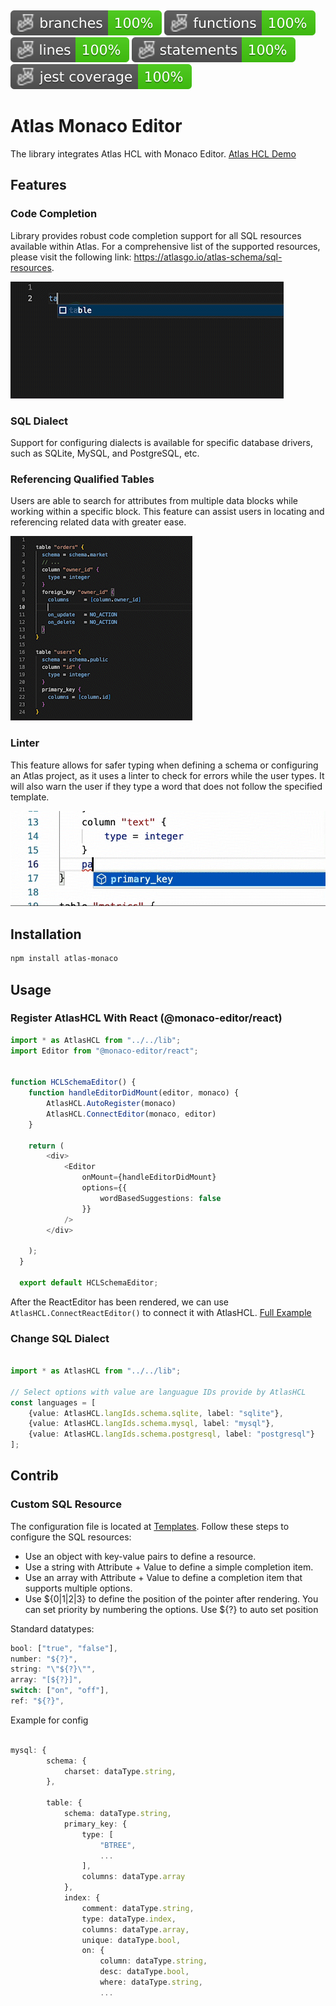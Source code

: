 <p>&nbsp;</p>


![Branches](./badges/coverage-branches.svg)
![Functions](./badges/coverage-functions.svg)
![Lines](./badges/coverage-lines.svg)
![Statements](./badges/coverage-statements.svg)
![Jest coverage](./badges/coverage-jest%20coverage.svg)

# Atlas Monaco Editor
The library integrates Atlas HCL with Monaco Editor.
[Atlas HCL Demo](https://datdao.me/atlas-monaco)

## Features
### Code Completion

Library provides robust code completion support for all SQL resources available within Atlas. For a comprehensive list of the supported resources, please visit the following link: https://atlasgo.io/atlas-schema/sql-resources.

![Code Completion Demo](assets/code_completion.gif)


### SQL Dialect
Support for configuring dialects is available for specific database drivers, such as SQLite, MySQL, and PostgreSQL, etc.

### Referencing Qualified Tables
Users are able to search for attributes from multiple data blocks while working within a specific block. This feature can assist users in locating and referencing related data with greater ease.

![Code Completion Demo](assets/references.gif)

### Linter
This feature allows for safer typing when defining a schema or configuring an Atlas project, as it uses a linter to check for errors while the user types. It will also warn the user if they type a word that does not follow the specified template.

![Linter Demo](assets/linter.gif)

## Installation

```bash
npm install atlas-monaco
```

## Usage

### Register AtlasHCL With React (@monaco-editor/react)

```ts
import * as AtlasHCL from "../../lib";
import Editor from "@monaco-editor/react";


function HCLSchemaEditor() {
    function handleEditorDidMount(editor, monaco) {
        AtlasHCL.AutoRegister(monaco) 
        AtlasHCL.ConnectEditor(monaco, editor)
    }

    return (
        <div>
            <Editor
                onMount={handleEditorDidMount}
                options={{
                    wordBasedSuggestions: false
                }}
            />
        </div>

    );
  }
  
  export default HCLSchemaEditor;

```

After the ReactEditor has been rendered, we can use `AtlasHCL.ConnectReactEditor()` to connect it with AtlasHCL. [Full Example](./src/demo/editor/schema.tsx)

### Change SQL Dialect

```ts

import * as AtlasHCL from "../../lib";

// Select options with value are languague IDs provide by AtlasHCL
const languages = [
    {value: AtlasHCL.langIds.schema.sqlite, label: "sqlite"},
    {value: AtlasHCL.langIds.schema.mysql, label: "mysql"},
    {value: AtlasHCL.langIds.schema.postgresql, label: "postgresql"}
];

```

## Contrib

### Custom SQL Resource 
The configuration file is located at [Templates](./src/lib/atlashcl//templates/). Follow these steps to configure the SQL resources:

- Use an object with key-value pairs to define a resource.
- Use a string with Attribute + Value to define a simple completion item.
- Use an array with Attribute + Value to define a completion item that supports multiple options.
- Use ${0|1|2|3} to define the position of the pointer after rendering. You can set priority by numbering the options. 
Use ${?} to auto set position

Standard datatypes:
```ts
bool: ["true", "false"],
number: "${?}",
string: "\"${?}\"",
array: "[${?}]",
switch: ["on", "off"],
ref: "${?}",
```

Example for config
```ts

mysql: {
        schema: {
            charset: dataType.string,
        },

        table: {
            schema: dataType.string,
            primary_key: {
                type: [
                    "BTREE",
                    ...
                ],
                columns: dataType.array
            },
            index: {
                comment: dataType.string,
                type: dataType.index,
                columns: dataType.array,
                unique: dataType.bool,
                on: {
                    column: dataType.string,
                    desc: dataType.bool,
                    where: dataType.string,
                    ...

```

